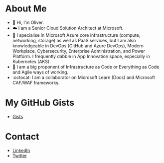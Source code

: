 # About Me
- 👋 Hi, I’m Oliver.
- ☁️ I am a Senior Cloud Solution Architect at Microsoft.
- 👀 I specialise in Microsoft Azure core infrastructure (compute, networking, storage) as well as PaaS services, but I am also knowledgeable in DevOps (GitHub and Azure DevOps), Modern Workplace, Cybersecurity, Enterprise Administration, and Power Platform. I frequently dabble in App Innovation space, especially in Kubernetes (AKS).
- 🌱 I am a big proponent of Infrastructure as Code or Everything as Code and Agile ways of working.
- :octocat: I am a collaborator on Microsoft Learn (Docs) and Microsoft CAF/WAF frameworks.

# My GitHub Gists
- [Gists](https://gist.github.com/oliverlabs)

# Contact
- [LinkedIn](https://www.linkedin.com/in/oliver-gulich/)
- [Twitter](https://twitter.com/mattsonster)


<!---
oliverlabs/oliverlabs is a ✨ special ✨ repository because its `README.md` (this file) appears on your GitHub profile.
You can click the Preview link to take a look at your changes.
--->
